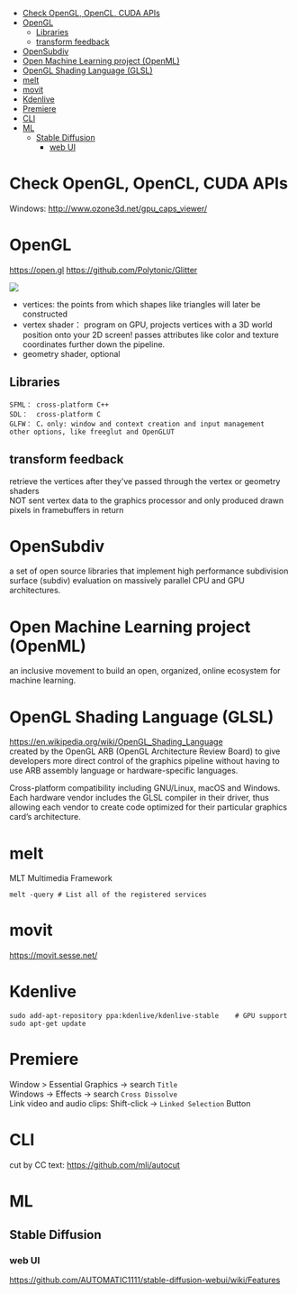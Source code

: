 <!-- TOC -->

- [Check OpenGL, OpenCL, CUDA APIs](#check-opengl-opencl-cuda-apis)
- [OpenGL](#opengl)
    - [Libraries](#libraries)
    - [transform feedback](#transform-feedback)
- [OpenSubdiv](#opensubdiv)
- [Open Machine Learning project (OpenML)](#open-machine-learning-project-openml)
- [OpenGL Shading Language (GLSL)](#opengl-shading-language-glsl)
- [melt](#melt)
- [movit](#movit)
- [Kdenlive](#kdenlive)
- [Premiere](#premiere)
- [CLI](#cli)
- [ML](#ml)
    - [Stable Diffusion](#stable-diffusion)
        - [web UI](#web-ui)

<!-- /TOC -->

# Check OpenGL, OpenCL, CUDA APIs
Windows: http://www.ozone3d.net/gpu_caps_viewer/

# OpenGL
https://open.gl
https://github.com/Polytonic/Glitter

![](https://open.gl/media/img/c2_pipeline.png)

- vertices: the points from which shapes like triangles will later be constructed
- vertex shader： program on GPU, projects vertices with a 3D world position onto your 2D screen! passes attributes like color and texture coordinates further down the pipeline.
- geometry shader, optional

## Libraries
    SFML： cross-platform C++
    SDL：  cross-platform C
    GLFW： C，only: window and context creation and input management
    other options, like freeglut and OpenGLUT

## transform feedback
retrieve the vertices after they've passed through the vertex or geometry shaders  
NOT sent vertex data to the graphics processor and only produced drawn pixels in framebuffers in return

# OpenSubdiv
a set of open source libraries that implement high performance subdivision surface (subdiv) evaluation on massively parallel CPU and GPU architectures. 

# Open Machine Learning project (OpenML)
an inclusive movement to build an open, organized, online ecosystem for machine learning. 

# OpenGL Shading Language (GLSL)
https://en.wikipedia.org/wiki/OpenGL_Shading_Language  
created by the OpenGL ARB (OpenGL Architecture Review Board) to give developers more direct control of the graphics pipeline without having to use ARB assembly language or hardware-specific languages.

Cross-platform compatibility including GNU/Linux, macOS and Windows.  
Each hardware vendor includes the GLSL compiler in their driver, thus allowing each vendor to create code optimized for their particular graphics card’s architecture.

# melt
MLT Multimedia Framework

    melt -query # List all of the registered services

# movit
https://movit.sesse.net/

# Kdenlive
    sudo add-apt-repository ppa:kdenlive/kdenlive-stable    # GPU support
    sudo apt-get update

# Premiere
Window > Essential Graphics -> search `Title`  
Windows -> Effects -> search `Cross Dissolve`  
Link video and audio clips: Shift-click -> `Linked Selection` Button  

# CLI
cut by CC text: https://github.com/mli/autocut

# ML
## Stable Diffusion 
### web UI
https://github.com/AUTOMATIC1111/stable-diffusion-webui/wiki/Features
